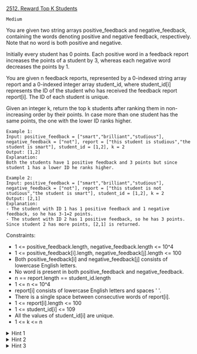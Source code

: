 [2512. Reward Top K Students](https://leetcode.com/problems/reward-top-k-students/description/)

`Medium`

You are given two string arrays positive_feedback and negative_feedback, containing the words denoting positive and negative feedback, respectively. Note that no word is both positive and negative.

Initially every student has 0 points. Each positive word in a feedback report increases the points of a student by 3, whereas each negative word decreases the points by 1.

You are given n feedback reports, represented by a 0-indexed string array report and a 0-indexed integer array student_id, where student_id[i] represents the ID of the student who has received the feedback report report[i]. The ID of each student is unique.

Given an integer k, return the top k students after ranking them in non-increasing order by their points. In case more than one student has the same points, the one with the lower ID ranks higher.

```
Example 1:
Input: positive_feedback = ["smart","brilliant","studious"], negative_feedback = ["not"], report = ["this student is studious","the student is smart"], student_id = [1,2], k = 2
Output: [1,2]
Explanation: 
Both the students have 1 positive feedback and 3 points but since student 1 has a lower ID he ranks higher.

Example 2:
Input: positive_feedback = ["smart","brilliant","studious"], negative_feedback = ["not"], report = ["this student is not studious","the student is smart"], student_id = [1,2], k = 2
Output: [2,1]
Explanation: 
- The student with ID 1 has 1 positive feedback and 1 negative feedback, so he has 3-1=2 points. 
- The student with ID 2 has 1 positive feedback, so he has 3 points. 
Since student 2 has more points, [2,1] is returned.
```

Constraints:

- 1 <= positive_feedback.length, negative_feedback.length <= 10^4
- 1 <= positive_feedback[i].length, negative_feedback[j].length <= 100
- Both positive_feedback[i] and negative_feedback[j] consists of lowercase English letters.
- No word is present in both positive_feedback and negative_feedback.
- n == report.length == student_id.length
- 1 <= n <= 10^4
- report[i] consists of lowercase English letters and spaces ' '.
- There is a single space between consecutive words of report[i].
- 1 <= report[i].length <= 100
- 1 <= student_id[i] <= 109
- All the values of student_id[i] are unique.
- 1 <= k <= n

<details>
<summary>Hint 1</summary>

Hash the positive and negative feedback words separately.

</details>

<details>
<summary>Hint 2</summary>

Calculate the points for each student’s feedback.

</details>

<details>
<summary>Hint 3</summary>

Sort the students accordingly to find the top k among them.

</details>